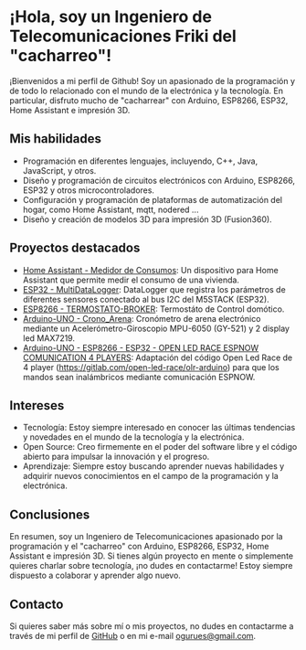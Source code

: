 # ¡Hola, soy un Ingeniero de Telecomunicaciones Friki del "cacharreo"!

¡Bienvenidos a mi perfil de Github! Soy un apasionado de la programación y de todo lo relacionado con el mundo de la electrónica y la tecnología. En particular, disfruto mucho de "cacharrear" con Arduino, ESP8266, ESP32, Home Assistant e impresión 3D.

## Mis habilidades

- Programación en diferentes lenguajes, incluyendo, C++, Java, JavaScript, y otros.
- Diseño y programación de circuitos electrónicos con Arduino, ESP8266, ESP32 y otros microcontroladores.
- Configuración y programación de plataformas de automatización del hogar, como Home Assistant, mqtt, nodered ...
- Diseño y creación de modelos 3D para impresión 3D (Fusion360).

## Proyectos destacados

- [Home Assistant - Medidor de Consumos](https://github.com/gurues/PowerMeterDIY): Un dispositivo para Home Assistant que permite medir el consumo de una vivienda.
- [ESP32 - MultiDataLogger](https://github.com/gurues/MultiDataLogger): DataLogger que registra los parámetros de diferentes sensores conectado al bus I2C del M5STACK (ESP32).
- [ESP8266 - TERMOSTATO-BROKER](https://github.com/gurues/Termostato-Broker-Blynk_IOT): Termostáto de Control domótico.
- [Arduino-UNO - Crono_Arena](https://github.com/gurues/Crono_Arena): Cronómetro de arena electrónico mediante un Acelerómetro-Giroscopio MPU-6050 (GY-521) y 2 display led MAX7219.
- [Arduino-UNO - ESP8266 - ESP32 - OPEN LED RACE ESPNOW COMUNICATION 4 PLAYERS](https://github.com/gurues/ESP_NOW_OPEN_LED_RACE): Adaptación del código Open Led Race de 4 player (https://gitlab.com/open-led-race/olr-arduino) para que los mandos sean inalámbricos mediante comunicación ESPNOW.

## Intereses

- Tecnología: Estoy siempre interesado en conocer las últimas tendencias y novedades en el mundo de la tecnología y la electrónica.
- Open Source: Creo firmemente en el poder del software libre y el código abierto para impulsar la innovación y el progreso.
- Aprendizaje: Siempre estoy buscando aprender nuevas habilidades y adquirir nuevos conocimientos en el campo de la programación y la electrónica.

## Conclusiones

En resumen, soy un Ingeniero de Telecomunicaciones apasionado por la programación y el "cacharreo" con Arduino, ESP8266, ESP32, Home Assistant e impresión 3D. Si tienes algún proyecto en mente o simplemente quieres charlar sobre tecnología, ¡no dudes en contactarme! Estoy siempre dispuesto a colaborar y aprender algo nuevo.

## Contacto

Si quieres saber más sobre mí o mis proyectos, no dudes en contactarme a través de mi perfil de [GitHub](https://github.com/gurues) o en mi e-mail ogurues@gmail.com.
<!--
**gurues/gurues** is a ✨ _special_ ✨ repository because its `README.md` (this file) appears on your GitHub profile.

Here are some ideas to get you started:

- 🔭 I’m currently working on ...
- 🌱 I’m currently learning ...
- 👯 I’m looking to collaborate on ...
- 🤔 I’m looking for help with ...
- 💬 Ask me about ...
- 📫 How to reach me: ...
- 😄 Pronouns: ...
- ⚡ Fun fact: ...
-->
